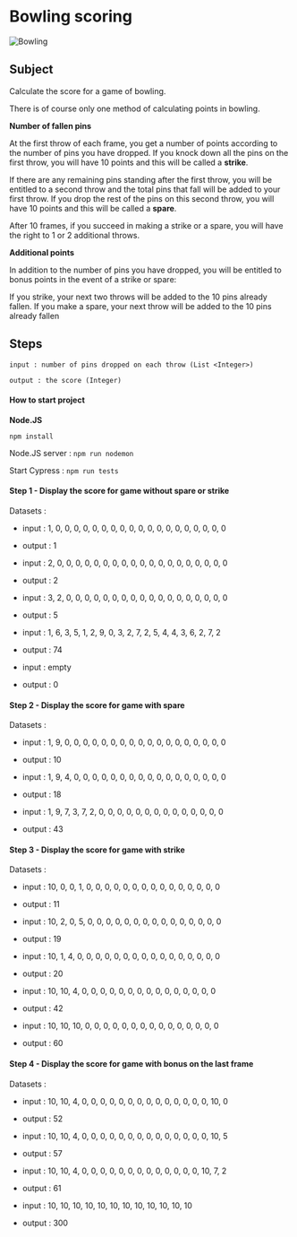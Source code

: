 # Bowling scoring

![Bowling](images/pin-bowling.png)


## Subject

Calculate the score for a game of bowling.

There is of course only one method of calculating points in bowling.

**Number of fallen pins**

At the first throw of each frame, you get a number of points according to the number of pins you have dropped. If you knock down all the pins on the first throw, you will have 10 points and this will be called a **strike**.

If there are any remaining pins standing after the first throw, you will be entitled to a second throw and the total pins that fall will be added to your first throw. If you drop the rest of the pins on this second throw, you will have 10 points and this will be called a **spare**.

After 10 frames, if you succeed in making a strike or a spare, you will have the right to 1 or 2 additional throws.

**Additional points**

In addition to the number of pins you have dropped, you will be entitled to bonus points in the event of a strike or spare:

If you strike, your next two throws will be added to the 10 pins already fallen.
If you make a spare, your next throw will be added to the 10 pins already fallen

## Steps

``input : number of pins dropped on each throw (List <Integer>)``

``output : the score (Integer)``

#### How to start project

**Node.JS**

``npm install``

Node.JS server :
``npm run nodemon``

Start Cypress :
``npm run tests``



#### Step 1 - Display the score for game without spare or strike

Datasets :
* input : 1, 0, 0, 0, 0, 0, 0, 0, 0, 0, 0, 0, 0, 0, 0, 0, 0, 0, 0, 0
* output : 1

* input : 2, 0, 0, 0, 0, 0, 0, 0, 0, 0, 0, 0, 0, 0, 0, 0, 0, 0, 0, 0
* output : 2

* input : 3, 2, 0, 0, 0, 0, 0, 0, 0, 0, 0, 0, 0, 0, 0, 0, 0, 0, 0, 0
* output : 5

* input : 1, 6, 3, 5, 1, 2, 9, 0, 3, 2, 7, 2, 5, 4, 4, 3, 6, 2, 7, 2
* output : 74

* input : empty
* output : 0

#### Step 2 - Display the score for game with spare
Datasets :
* input : 1, 9, 0, 0, 0, 0, 0, 0, 0, 0, 0, 0, 0, 0, 0, 0, 0, 0, 0, 0
* output : 10

* input : 1, 9, 4, 0, 0, 0, 0, 0, 0, 0, 0, 0, 0, 0, 0, 0, 0, 0, 0, 0
* output : 18

* input : 1, 9, 7, 3, 7, 2, 0, 0, 0, 0, 0, 0, 0, 0, 0, 0, 0, 0, 0, 0
* output : 43

#### Step 3 - Display the score for game with strike
Datasets :
* input : 10, 0, 0, 1, 0, 0, 0, 0, 0, 0, 0, 0, 0, 0, 0, 0, 0, 0, 0
* output : 11

* input : 10, 2, 0, 5, 0, 0, 0, 0, 0, 0, 0, 0, 0, 0, 0, 0, 0, 0, 0
* output : 19

* input : 10, 1, 4, 0, 0, 0, 0, 0, 0, 0, 0, 0, 0, 0, 0, 0, 0, 0, 0
* output : 20

* input : 10, 10, 4, 0, 0, 0, 0, 0, 0, 0, 0, 0, 0, 0, 0, 0, 0, 0
* output : 42

* input : 10, 10, 10, 0, 0, 0, 0, 0, 0, 0, 0, 0, 0, 0, 0, 0, 0, 0
* output : 60

#### Step 4 - Display the score for game with bonus on the last frame
Datasets :
* input : 10, 10, 4, 0, 0, 0, 0, 0, 0, 0, 0, 0, 0, 0, 0, 0, 0, 10, 0
* output : 52

* input : 10, 10, 4, 0, 0, 0, 0, 0, 0, 0, 0, 0, 0, 0, 0, 0, 0, 10, 5
* output : 57

* input : 10, 10, 4, 0, 0, 0, 0, 0, 0, 0, 0, 0, 0, 0, 0, 0, 10, 7, 2
* output : 61

* input : 10, 10, 10, 10, 10, 10, 10, 10, 10, 10, 10, 10
* output : 300
